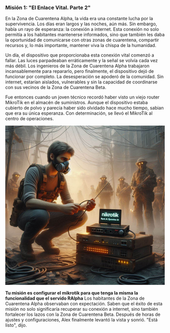 ### Misión 1: **"El Enlace Vital. Parte 2"**



En la Zona de Cuarentena Alpha, la vida era una constante lucha por la supervivencia. Los días eran largos y las noches, aún más. Sin embargo, había un rayo de esperanza: la conexión a internet. Esta conexión no solo permitía a los habitantes mantenerse informados, sino que también les daba la oportunidad de comunicarse con otras zonas de cuarentena, compartir recursos y, lo más importante, mantener viva la chispa de la humanidad.

Un día, el dispositivo que proporcionaba esta conexión vital comenzó a fallar. Las luces parpadeaban erráticamente y la señal se volvía cada vez más débil. Los ingenieros de la Zona de Cuarentena Alpha trabajaron incansablemente para repararlo, pero finalmente, el dispositivo dejó de funcionar por completo. La desesperación se apoderó de la comunidad. Sin internet, estarían aislados, vulnerables y sin la capacidad de coordinarse con sus vecinos de la Zona de Cuarentena Beta.

Fue entonces cuando un joven técnico recordó haber visto un viejo router MikroTik en el almacén de suministros. Aunque el dispositivo estaba cubierto de polvo y parecía haber sido olvidado hace mucho tiempo, sabian que era su única esperanza. Con determinación, se llevó el MikroTik al centro de operaciones.

![imagen de la historia](./img/mikrotik.jfif)




**Tu misión es configurar el mikrotik para que tenga la misma la funcionalidad que el servido RAlpha**
Los habitantes de la Zona de Cuarentena Alpha observaban con expectación. Saben que el éxito de esta misión no solo significaría recuperar su conexión a internet, sino también fortalecer los lazos con la Zona de Cuarentena Beta. Después de horas de ajustes y configuraciones, Alex finalmente levantó la vista y sonrió. "Está listo", dijo.
